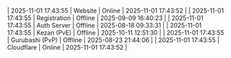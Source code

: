 | 2025-11-01 17:43:55 | Website | Online | 2025-11-01 17:43:52 |
| 2025-11-01 17:43:55 | Registration | Offline | 2025-09-09 16:40:23 |
| 2025-11-01 17:43:55 | Auth Server | Offline | 2025-08-18 09:33:31 |
| 2025-11-01 17:43:55 | Kezan (PvE) | Offline | 2025-10-11 12:51:30 |
| 2025-11-01 17:43:55 | Gurubashi (PvP) | Offline | 2025-08-23 21:44:06 |
| 2025-11-01 17:43:55 | Cloudflare | Online | 2025-11-01 17:43:52 |
